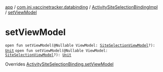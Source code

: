 [app](../../index.md) / [com.jnj.vaccinetracker.databinding](../index.md) / [ActivitySiteSelectionBindingImpl](index.md) / [setViewModel](./set-view-model.md)

# setViewModel

`open fun setViewModel(@Nullable ViewModel: `[`SiteSelectionViewModel`](../../com.jnj.vaccinetracker.siteselection/-site-selection-view-model/index.md)`?): `[`Unit`](https://kotlinlang.org/api/latest/jvm/stdlib/kotlin/-unit/index.html)
`open fun setViewModel(@Nullable ViewModel: `[`SiteSelectionViewModel`](../../com.jnj.vaccinetracker.siteselection/-site-selection-view-model/index.md)`?): `[`Unit`](https://kotlinlang.org/api/latest/jvm/stdlib/kotlin/-unit/index.html)

Overrides [ActivitySiteSelectionBinding.setViewModel](../-activity-site-selection-binding/set-view-model.md)

